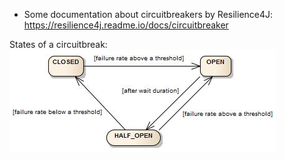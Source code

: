 * Some documentation about circuitbreakers by Resilience4J: https://resilience4j.readme.io/docs/circuitbreaker

States of a circuitbreak: <br />
![img.png](img.png)